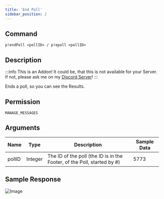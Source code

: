 ```yaml
---
title: 'End Poll'
sidebar_position: 2
---
```


## Command
```
p!endPoll <pollID> / p!epoll <pollID>
```

## Description
:::info
This is an Addon! It could be, that this is not available for your Server. If not, please ask me on my [Discord Server](https://discord.gg/rsTpm8e)!
:::

Ends a poll, so you can see the Results.

## Permission
`MANAGE_MESSAGES`

## Arguments
| Name | Type | Description | Sample Data |
| ---- | ---- | ----------- | ----------- |
| pollID | Integer | The ID of the poll (the ID is in the Footer, of the Poll, started by #) | 5773 |

## Sample Response
![Image](https://cdn.utilbot.co/Discord_MKktx2RfDW.png)
